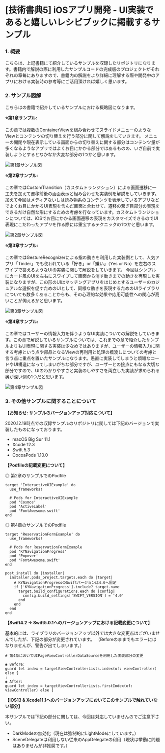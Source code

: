 # [技術書典5] iOSアプリ開発 - UI実装であると嬉しいレシピブックに掲載するサンプル

### 1. 概要

こちらは、上記書籍にて紹介しているサンプルを収録したリポジトリになります。書籍内で解説の際に利用したサンプルコードの完成版のプロジェクトがそれぞれの章毎にありますので、書籍内の解説をより詳細に理解する際や開発中のアプリにおける実装時の参考等にご活用頂ければ嬉しく思います。

### 2. サンプル図解

こちらはの書籍で紹介しているサンプルにおける概略図になります。

__⭐️第1章サンプル:__

この章では複数のContainerViewを組み合わせてスライドメニューのようなViewとコンテンツの切り替えを行う部分に関して解説をしていきます。
メニューの開閉や現在表示している画面からの切り替えに関する部分はコンテンツ量が多くなるようなアプリではよくお目にかかる部分ではあるものの、いざ自前で実装しようとするとなかなか大変な部分の1つかと思います。

![第1章サンプル図](https://github.com/fumiyasac/ios_ui_recipe_showcase/blob/master/images/capture1_techbook.jpg)

__⭐️第2章サンプル:__

この章ではCustomTransition（カスタムトランジション）による画面遷移に一工夫を加えて遷移前後の画面表示と組み合わせた実装例を解説をしていきます。加えて今回はメディアないしは読み物系のコンテンツを表示しているアプリなどでよくお目にかかるUI表現を含んだ画面と合わせて、遷移の繋ぎ目部分の表現をできるだけ自然な形にするための考慮を行なっています。カスタムトランジションについては、iOSでお目にかかる画面遷移の表現をカスタマイズできるのでUI表現にこだわったアプリを作る際には重宝するテクニックの1つかと思います。

![第2章サンプル図](https://github.com/fumiyasac/ios_ui_recipe_showcase/blob/master/images/capture2_techbook.jpg)

__⭐️第3章サンプル:__

この章ではGestureRecognizerによる指の動きを利用した実装例として、人気アプリ「Tinder」でも使われている「好き」or「嫌い」（Yes or No）を左右のスワイプで答えるようなUIの実装に関して解説をしていきます。
今回はシンプルにカード風のUIを左右にスワイプして画面から消す動きまでの動きを再現した実装になりますが、この形のUIはマッチングアプリをはじめとするユーザーのカジュアルな選択を促すためのUIとして、同様な動きを表現するためのUIライブラリについても数多くあることからも、その心理的な効果や応用可能性への関心が高いことが伺えるかと思います。

![第3章サンプル図](https://github.com/fumiyasac/ios_ui_recipe_showcase/blob/master/images/capture3_techbook.jpg)

__⭐️第4章サンプル:__

この章ではユーザーの情報入力を伴うようなUI実装についての解説をしていきます。この章で解説しているサンプルについては、これまでの章で紹介したサンプルよりもUI表現に関する実装は少なめではありますが、ユーザーの情報入力に関する考慮という点や部品となるViewの再利用と処理の橋渡しについての考慮と言う点に重点を置いたサンプルになります。愚直に実装してしまうと煩雑なコードやUI構造になってしまいがちな部分ですが、ユーザーとの接点にもなる大切な部分ですので、UIのわかりやすさと実装のしやすさを両立した実装が求められる奥が深い例の1つだと思います。

![第4章サンプル図](https://github.com/fumiyasac/ios_ui_recipe_showcase/blob/master/images/capture4_techbook.jpg)

### 3. その他サンプルに関することについて

__【お知らせ: サンプルのバージョンアップ対応について】__

2020.12.19時点での収録サンプルのリポジトリに関しては下記のバージョンで実装したものになっております。

+ macOS Big Sur 11.1
+ Xcode 12.3
+ Swift 5.3
+ CocoaPods 1.10.0

__【Podfileの記載変更について】__

◎ 第2章のサンプルでのPodfile

```
target 'InteractiveUIExample' do
  use_frameworks!

  # Pods for InteractiveUIExample
  pod 'Cosmos'
  pod 'ActiveLabel'
  pod 'FontAwesome.swift'
end
```

◎ 第4章のサンプルでのPodfile

```
target 'ReservationFormExample' do
  use_frameworks!

  # Pods for ReservationFormExample
  pod 'KYNavigationProgress'
  pod 'Popover'
  pod 'FontAwesome.swift'
end

post_install do |installer|  
  installer.pods_project.targets.each do |target|
    # KYNavigationProgressのSwiftバージョンは4.0へ固定
    if ['KYNavigationProgress'].include? target.name
      target.build_configurations.each do |config|
        config.build_settings['SWIFT_VERSION'] = '4.0'
      end
    end
  end
end
```

__【Swift4.2 → Swift5.0.1へのバージョンアップにおける記載変更について】__

基本的には、ライブラリのバージョンアップ以外では大きな変更点はございませんでしたが、下記の部分が変更されています。
（Beforeのままでもエラーにはなりませんが、警告が出てしまいます。）

```
# 第4章においてUIPageViewControllerDataSourceを利用した実装部分の変更

◉ Before:
guard let index = targetViewControllerLists.index(of: viewController) else {
↓
◉ After:
guard let index = targetViewControllerLists.firstIndex(of: viewController) else {
```

__【iOS13 & Xcode11.1へのバージョンアップにおいてこのサンプルで触れていない部分】__

本サンプルでは下記の部分に関しては、今回は対応していませんのでご注意下さい。

+ DarkModeの無効化（現在は強制的にLightModeにしています。）
+ SceneDelegateは利用しない従来のAppDelegateの利用（現状は挙動に問題はありませんが非推奨です。）
